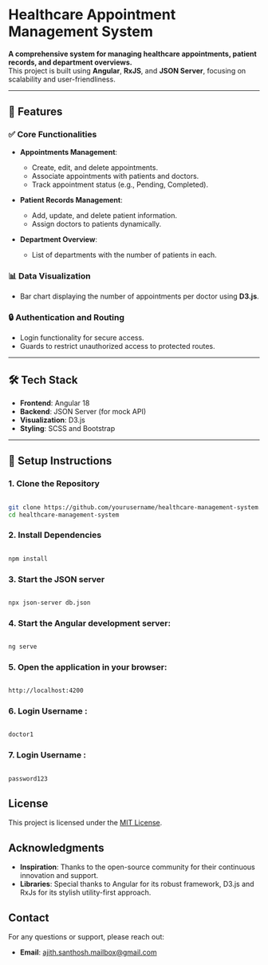 # Healthcare Appointment Management System

**A comprehensive system for managing healthcare appointments, patient records, and department overviews.**  
This project is built using **Angular**, **RxJS**, and **JSON Server**, focusing on scalability and user-friendliness.

---

## 🚀 Features

### ✅ **Core Functionalities**

- **Appointments Management**:

  - Create, edit, and delete appointments.
  - Associate appointments with patients and doctors.
  - Track appointment status (e.g., Pending, Completed).

- **Patient Records Management**:

  - Add, update, and delete patient information.
  - Assign doctors to patients dynamically.

- **Department Overview**:
  - List of departments with the number of patients in each.

### 📊 **Data Visualization**

- Bar chart displaying the number of appointments per doctor using **D3.js**.

### 🔒 **Authentication and Routing**

- Login functionality for secure access.
- Guards to restrict unauthorized access to protected routes.

---

## 🛠️ **Tech Stack**

- **Frontend**: Angular 18
- **Backend**: JSON Server (for mock API)
- **Visualization**: D3.js
- **Styling**: SCSS and Bootstrap

---

## 🔧 **Setup Instructions**

### **1. Clone the Repository**

```bash

git clone https://github.com/yourusername/healthcare-management-system.git
cd healthcare-management-system

```

### **2. Install Dependencies**

```bash

npm install

```

### **3. Start the JSON server**

```bash

npx json-server db.json

```

### **4. Start the Angular development server:**

```bash

ng serve

```

### **5. Open the application in your browser:**

```bash

http://localhost:4200

```

### **6. Login Username :**

```bash

doctor1

```

### **7. Login Username :**

```bash

password123

```

## License

This project is licensed under the [MIT License](LICENSE).

## Acknowledgments

- **Inspiration**: Thanks to the open-source community for their continuous innovation and support.
- **Libraries**: Special thanks to Angular for its robust framework, D3.js and RxJs for its stylish utility-first approach.

## Contact

For any questions or support, please reach out:

- **Email**: ajith.santhosh.mailbox@gmail.com
